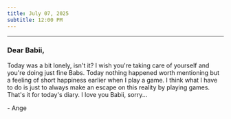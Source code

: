 ```yaml
---
title: July 07, 2025
subtitle: 12:00 PM
---
```

---

### Dear Babii,

Today was a bit lonely, isn't it? I wish you're taking care of yourself and you're doing just fine Babs. Today nothing happened worth mentioning but a feeling of short happiness earlier when I play a game. I think what I have to do is just to always make an escape on this reality by playing games. That's it for today's diary. I love you Babii, sorry...

\- Ange
